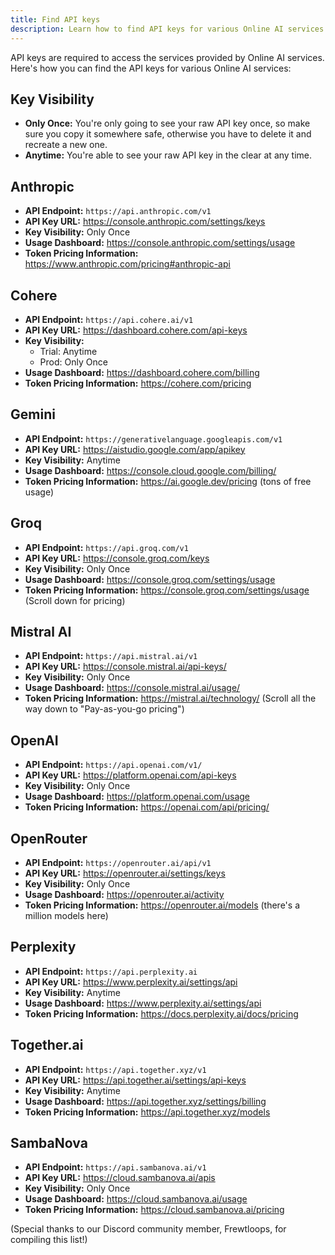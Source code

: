 ```yaml
---
title: Find API keys
description: Learn how to find API keys for various Online AI services
---
```


API keys are required to access the services provided by Online AI services. Here's how you can find the API keys for various Online AI services:

## **Key Visibility**

- **Only Once:** You're only going to see your raw API key once, so make sure you copy it somewhere safe, otherwise you have to delete it and recreate a new one.
- **Anytime:** You're able to see your raw API key in the clear at any time.
## **Anthropic**

* **API Endpoint:** `https://api.anthropic.com/v1`
* **API Key URL:** https://console.anthropic.com/settings/keys
* **Key Visibility:** Only Once
* **Usage Dashboard:**  https://console.anthropic.com/settings/usage
* **Token Pricing Information:** https://www.anthropic.com/pricing#anthropic-api

## **Cohere**

* **API Endpoint:** `https://api.cohere.ai/v1`
* **API Key URL:** https://dashboard.cohere.com/api-keys
* **Key Visibility:**
    * Trial: Anytime
    * Prod: Only Once
* **Usage Dashboard:** https://dashboard.cohere.com/billing
* **Token Pricing Information:** https://cohere.com/pricing

## **Gemini**

* **API Endpoint:** `https://generativelanguage.googleapis.com/v1`
* **API Key URL:** https://aistudio.google.com/app/apikey
* **Key Visibility:** Anytime
* **Usage Dashboard:**  https://console.cloud.google.com/billing/
* **Token Pricing Information:** https://ai.google.dev/pricing (tons of free usage)

## **Groq**

* **API Endpoint:** `https://api.groq.com/v1`
* **API Key URL:** https://console.groq.com/keys
* **Key Visibility:** Only Once
* **Usage Dashboard:** https://console.groq.com/settings/usage
* **Token Pricing Information:** https://console.groq.com/settings/usage (Scroll down for pricing)

## **Mistral AI**

* **API Endpoint:** `https://api.mistral.ai/v1`
* **API Key URL:** https://console.mistral.ai/api-keys/
* **Key Visibility:** Only Once
* **Usage Dashboard:** https://console.mistral.ai/usage/
* **Token Pricing Information:**  https://mistral.ai/technology/ (Scroll all the way down to "Pay-as-you-go pricing")

## **OpenAI**

* **API Endpoint:** `https://api.openai.com/v1/`
* **API Key URL:** https://platform.openai.com/api-keys
* **Key Visibility:** Only Once
* **Usage Dashboard:** https://platform.openai.com/usage
* **Token Pricing Information:** https://openai.com/api/pricing/

## **OpenRouter**

* **API Endpoint:** `https://openrouter.ai/api/v1`
* **API Key URL:** https://openrouter.ai/settings/keys
* **Key Visibility:** Only Once
* **Usage Dashboard:** https://openrouter.ai/activity
* **Token Pricing Information:** https://openrouter.ai/models (there's a million models here)

## **Perplexity**

* **API Endpoint:** `https://api.perplexity.ai`
* **API Key URL:** https://www.perplexity.ai/settings/api
* **Key Visibility:** Anytime
* **Usage Dashboard:**  https://www.perplexity.ai/settings/api
* **Token Pricing Information:** https://docs.perplexity.ai/docs/pricing

## **Together.ai**

* **API Endpoint:** `https://api.together.xyz/v1`
* **API Key URL:** https://api.together.ai/settings/api-keys
* **Key Visibility:** Anytime
* **Usage Dashboard:** https://api.together.xyz/settings/billing
* **Token Pricing Information:** https://api.together.xyz/models

## **SambaNova**

* **API Endpoint:** `https://api.sambanova.ai/v1`
* **API Key URL:** https://cloud.sambanova.ai/apis
* **Key Visibility:** Only Once
* **Usage Dashboard:** https://cloud.sambanova.ai/usage
* **Token Pricing Information:** https://cloud.sambanova.ai/pricing


(Special thanks to our Discord community member, Frewtloops, for compiling this list!)
